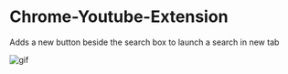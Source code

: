 # Chrome-Youtube-Extension
Adds a new button beside the search box to launch a search in new tab

![gif](youtube%20extension.gif?raw=true)
